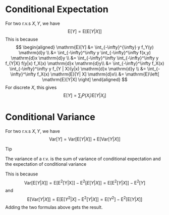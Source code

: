 # Conditional Expectation
For two r.v.s $X, Y$, we have
$$
\mathrm{E}[Y] = \mathrm{E}\left[ \mathrm{E}[Y | X] \right] 
$$
This is because
$$
\begin{aligned}
\mathrm{E}[Y]  &= \int_{-\infty}^{\infty} y f_Y(y) \mathrm{d}y \\
&= \int_{-\infty}^\infty y \int_{-\infty}^\infty f(x,y) \mathrm{d}x \mathrm{d}y \\
&= \int_{-\infty}^\infty \int_{-\infty}^\infty y f_{Y|X} f(y|x) f_X(x) \mathrm{d}x \mathrm{d}y\\
&= \int_{-\infty}^\infty f_X(x) \int_{-\infty}^\infty y f_{Y | X}(y|x) \mathrm{d}x \mathrm{d}y \\
&= \int_{-\infty}^\infty f_X(x) \mathrm{E}[Y| X] \mathrm{d}x\\
&= \mathrm{E}\left[ \mathrm{E}[Y|X] \right] 
\end{aligned}
$$
For discrete $X$, this gives
$$
\mathrm{E}[Y] = \sum_{i} P(X_i) \mathrm{E}[Y|X_i]
$$
# Conditional Variance
For two r.v.s $X, Y$, we have
$$
\mathrm{Var}[Y] = \mathrm{Var}\left[ \mathrm{E}[Y | X] \right] + \mathrm{ E}\left[ \mathrm{Var}[Y|X] \right] 
$$
> [!Tip]
> The variance of a r.v. is the sum of variance of conditional expectation and the expectation of conditional variance

This is because
$$
\mathrm{Var}[\mathrm{E}[Y|X]] = \mathrm{E[\mathrm{E^{2}[Y|X]}]} - \mathrm{E}^{2}\left[ E[Y | X] \right]  = \mathrm{E}\left[ \mathrm{E}^{2}[Y|X] \right] - \mathrm{E}^{2}[Y]
$$
and
$$
\mathrm{E}\left[ \mathrm{Var}[Y|X] \right] = \mathrm{E}[\mathrm{E}[Y^{2}|X] - \mathrm{E}^{2}[Y|X]] = \mathrm{E}[Y^{2}] - \mathrm{E}^{2}\left[ \mathrm{E}[Y|X] \right] 
$$
Adding the two formulas above gets the result.